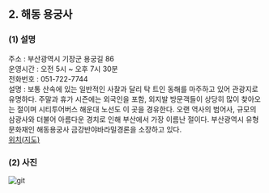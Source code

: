 ## 2. 해동 용궁사

### (1) 설명
주소 : 부산광역시 기장군 용궁길 86  
운영시간 : 오전 5시 ~ 오후 7시 30분  
전화번호 : 051-722-7744  
설명 : 보통 산속에 있는 일반적인 사찰과 달리 탁 트인 동해를 마주하고 있어 관광지로 유명하다. 주말과 휴가 시즌에는 외국인을 포함, 외지발 방문객들이 상당히 많이 찾아오는 절이며 시티투어버스 해운대 노선도 이 곳을 경유한다. 오랜 역사의 범어사, 규모의 삼광사와 더불어 아름다운 경치로 인해 부산에서 가장 이름난 절이다. 부산광역시 유형문화재인 해동용궁사 금강반야바라밀경론을 소장하고 있다.  
[위치(지도)](https://maps.app.goo.gl/QEqXwoGffKLP8aJ76)

### (2) 사진
![git](https://search.pstatic.net/common/?src=http%3A%2F%2Fblogfiles.naver.net%2FMjAyMzAyMjdfMTIg%2FMDAxNjc3NDU3OTcxNTgx.3mtY0DamWg082ixu3-BpLmEEEHn9FL7GWS5pOMT3fAog.X7sr7EUyVD_nB4oiEkuiUNjezRn8sorOn9QlWIRO8sQg.JPEG.pwthroom%2F20230224_163014.jpg&type=sc960_832)

